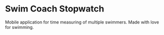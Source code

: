 # Swim Coach Stopwatch
Mobile application for time measuring of multiple swimmers. Made with love for swimming. 
